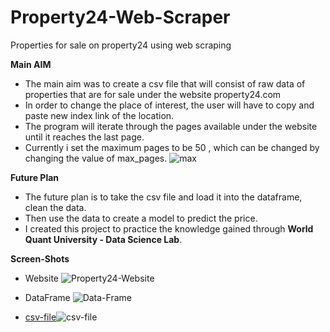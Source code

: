 # Property24-Web-Scraper
Properties for sale on property24 using web scraping


**Main AIM**
* The main aim was to create a csv file that will consist of raw data of properties that are for sale under the website property24.com
* In order to change the place of interest, the user will have to copy and paste new index link of the location.
* The program will iterate through the pages available under the website until it reaches the last page.
* Currently i set the maximum pages to be 50 , which can be changed by changing the value of max_pages.
![max](https://github.com/Ipfani/Property24-Web-Scraper/assets/150608520/33bb34d0-8a47-4d09-9f15-60570323bfbe)


**Future Plan**
* The future plan is to take the csv file and load it into the dataframe, clean the data.
* Then use the data to create a model to predict the price.
* I created this project to practice the knowledge gained through **World Quant University - Data Science Lab**.

**Screen-Shots**
* Website
  ![Property24-Website](https://github.com/Ipfani/Property24-Web-Scraper/assets/150608520/fc063379-982e-4450-b669-edff725086e1)



* DataFrame
  ![Data-Frame](https://github.com/Ipfani/Property24-Web-Scraper/assets/150608520/4a331fb6-1bf0-48f3-a8f7-66e0242dff41)



<!-- Drag and drop creates code below -->
* [csv-file](https://github.com/Ipfani/Property24-Web-Scraper/blob/main/property.csv)![csv-file](https://github.com/Ipfani/Property24-Web-Scraper/assets/150608520/965976a9-12d2-4cc8-ad1c-f1c5ab6d284f)


